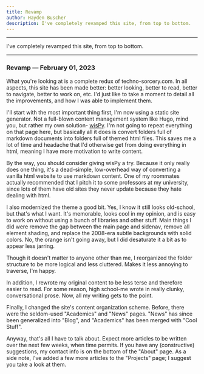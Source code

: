 ```yaml
---
title: Revamp
author: Hayden Buscher
description: I've completely revamped this site, from top to bottom.
---
```


<div class="border header">
<hr>
<p>I've completely revamped this site, from top to bottom.
</p>
<hr>
</div>

### Revamp — February 01, 2023  
What you're looking at is a complete redux of techno-sorcery.com. In all aspects, this site has been made better: better looking, better to read, better to navigate, better to work on, etc. I'd just like to take a moment to detail all the improvements, and how I was able to implement them.

I'll start with the most important thing first, I'm now using a static site generator. Not a full-blown content management system like Hugo, mind you, but rather my own solution- [wisPy](/projects/wispy.html). I'm not going to repeat everything on that page here, but basically all it does is convert folders full of markdown documents into folders full of themed html files. This saves me a lot of time and headache that I'd otherwise get from doing everything in html, meaning I have more motivation to write content. 

By the way, you should consider giving wisPy a try. Because it only really does one thing, it's a dead-simple, low-overhead way of converting a vanilla html website to use markdown content. One of my roommates actually recommended that I pitch it to some professors at my university, since lots of them have old sites they never update because they hate dealing with html.

I also modernized the theme a good bit. Yes, I know it still looks old-school, but that's what I want. It's memorable, looks cool in my opinion, and is easy to work on without using a bunch of libraries and other stuff. Main things I did were remove the gap between the main page and sidenav, remove all element shading, and replace the 2008-era subtle backgrounds with solid colors. No, the orange isn't going away, but I did desaturate it a bit as to appear less jarring.

Though it doesn't matter to anyone other than me, I reorganized the folder structure to be more logical and less cluttered. Makes it less annoying to traverse, I'm happy.

In addition, I rewrote my original content to be less terse and therefore easier to read. For some reason, high school-me wrote in really clunky, conversational prose. Now, all my writing gets to the point.

Finally, I changed the site's content organization scheme. Before, there were the seldom-used "Academics" and "News" pages. "News" has since been generalized into "Blog", and "Academics" has been merged with "Cool Stuff"\.

Anyway, that's all I  have to talk about. Expect more articles to be written over the next few weeks, when time permits. If you have any (constructive) suggestions, my contact info is on the bottom of the "About" page. As a side note, I've added a few more articles to the "Projects" page; I suggest you take a look at them. 